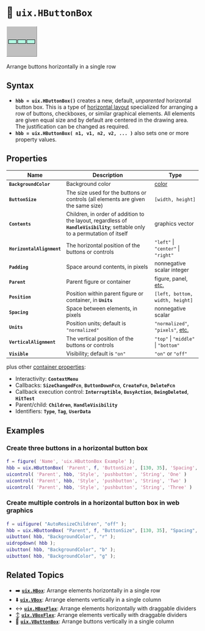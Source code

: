 # :traffic_light: **`uix.HButtonBox`**

[![HButtonBox](Images/bigIcon_HButtonBox.png "HButtonBox")](uixHButtonBox.md)

Arrange buttons horizontally in a single row

## Syntax

* **`hbb = uix.HButtonBox()`** creates a new, default, *unparented* horizontal button box. This is a type of [horizontal layout](uixHBox.md) specialized for arranging a row of buttons, checkboxes, or similar graphical elements. All elements are given equal size and by default are centered in the drawing area. The justification can be changed as required.
* **`hbb = uix.HButtonBox( n1, v1, n2, v2, ... )`** also sets one or more property values.

## Properties

| Name | Description | Type |
| --- | --- | --- |
| **`BackgroundColor`** | Background color | [color](https://www.mathworks.com/help/matlab/creating_plots/specify-plot-colors.html) |
| **`ButtonSize`** | The size used for the buttons or controls (all elements are given the same size) | `[width, height]` |
| **`Contents`** | Children, in order of addition to the layout, regardless of **`HandleVisibility`**; settable only to a permutation of itself | graphics vector |
| **`HorizontalAlignment`** | The horizontal position of the buttons or controls | `"left"` \| `"center"` \| `"right"` |
| **`Padding`** | Space around contents, in pixels | nonnegative scalar integer
| **`Parent`** | Parent figure or container | figure, panel, [etc.](https://www.mathworks.com/help/matlab/ref/matlab.ui.container.panel-properties.html#mw_e4809363-1f35-4bc7-89f8-36ed9cccb017) |
| **`Position`** | Position within parent figure or container, in **`Units`** | `[left, bottom, width, height]`  |
| **`Spacing`** | Space between elements, in pixels | nonnegative scalar |
| **`Units`** | Position units; default is `"normalized"` | `"normalized"`, `"pixels"`, [etc.](https://www.mathworks.com/help/matlab/ref/matlab.ui.container.panel-properties.html#bub8wap-1_sep_shared-Position) |
| **`VerticalAlignment`** | The vertical position of the buttons or controls | `"top"` \| `"middle"` \| `"bottom"` |
| **`Visible`** | Visibility; default is `"on"` | `"on"` or `"off"` |

plus other [container properties](https://www.mathworks.com/help/matlab/ref/matlab.ui.container.panel-properties.html):
* Interactivity: **`ContextMenu`**
* Callbacks: **`SizeChangedFcn`**, **`ButtonDownFcn`**, **`CreateFcn`**, **`DeleteFcn`**
* Callback execution control: **`Interruptible`**, **`BusyAction`**, **`BeingDeleted`**, **`HitTest`**
* Parent/child: **`Children`**, **`HandleVisibility`**
* Identifiers: **`Type`**, **`Tag`**, **`UserData`**

## Examples

### Create three buttons in a horizontal button box

```matlab
f = figure( 'Name', 'uix.HButtonBox Example' );
hbb = uix.HButtonBox( 'Parent', f, 'ButtonSize', [130, 35], 'Spacing', 5 );
uicontrol( 'Parent', hbb, 'Style', 'pushbutton', 'String', 'One' )
uicontrol( 'Parent', hbb, 'Style', 'pushbutton', 'String', 'Two' )
uicontrol( 'Parent', hbb, 'Style', 'pushbutton', 'String', 'Three' )
```

### Create multiple controls in a horizontal button box in web graphics

```matlab
f = uifigure( "AutoResizeChildren", "off" );
hbb = uix.HButtonBox( "Parent", f, "ButtonSize", [130, 35], "Spacing", 5 );
uibutton( hbb, "BackgroundColor", "r" );
uidropdown( hbb );
uibutton( hbb, "BackgroundColor", "b" );
uibutton( hbb, "BackgroundColor", "g" );
```

## Related Topics

* :arrow_right: [**`uix.HBox`**](uixHBox.md): Arrange elements horizontally in a single row
* :arrow_down: [**`uix.VBox`**](uixVBox.md): Arrange elements vertically in a single column
* :left_right_arrow: [**`uix.HBoxFlex`**](uixHBox.md): Arrange elements horizontally with draggable dividers
* :arrow_up_down: [**`uix.VBoxFlex`**](uixVBox.md): Arrange elements vertically with draggable dividers
* :vertical_traffic_light: [**`uix.VButtonBox`**](uixVButtonBox.md): Arrange buttons vertically in a single column
